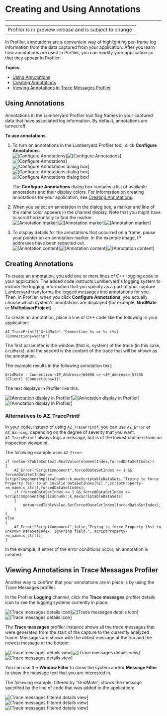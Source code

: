 # Creating and Using Annotations<a name="profiler-annotations-creating-and-using"></a>


****  

|  | 
| --- |
| Profiler is in preview release and is subject to change\.  | 

In Profiler, annotations are a convenient way of highlighting per\-frame log information from the data captured from your application\. After you learn how annotations are used in Profiler, you can modify your application so that they appear in Profiler\. 

**Topics**
+ [Using Annotations](#profiler-annotations-using)
+ [Creating Annotations](#profiler-annotations-creating)
+ [Viewing Annotations in Trace Messages Profiler](#profiler-annotations-creating-trace-messages-profiler)

## Using Annotations<a name="profiler-annotations-using"></a>

Annotations in the Lumberyard Profiler tool flag frames in your captured data that have associated log information\. By default, annotations are turned off\. 

**To use annotations**

1. To turn on annotations in the Lumberyard Profiler tool, click **Configure Annotations**:   
![\[Configure Annotations\]](http://docs.aws.amazon.com/lumberyard/latest/userguide/)![\[Configure Annotations\]](http://docs.aws.amazon.com/lumberyard/latest/userguide/)![\[Configure Annotations\]](http://docs.aws.amazon.com/lumberyard/latest/userguide/)  
![\[Configure Annotations dialog box\]](http://docs.aws.amazon.com/lumberyard/latest/userguide/)![\[Configure Annotations dialog box\]](http://docs.aws.amazon.com/lumberyard/latest/userguide/)![\[Configure Annotations dialog box\]](http://docs.aws.amazon.com/lumberyard/latest/userguide/)

   The **Configure Annotations** dialog box contains a list of available annotations and their display colors\. For information on creating annotations for your application, see [ Creating Annotations](#profiler-annotations-creating)\. 

1. When you select an annotation in the dialog box, a marker and line of the same color appears in the channel display\. Note that you might have to scroll horizontally to find the marker\.   
![\[Annotation marker\]](http://docs.aws.amazon.com/lumberyard/latest/userguide/)![\[Annotation marker\]](http://docs.aws.amazon.com/lumberyard/latest/userguide/)![\[Annotation marker\]](http://docs.aws.amazon.com/lumberyard/latest/userguide/)

1. To display details for the annotations that occurred on a frame, pause your pointer on an annotation marker\. In the example image, IP addresses have been redacted out\.  
![\[Annotation content\]](http://docs.aws.amazon.com/lumberyard/latest/userguide/)![\[Annotation content\]](http://docs.aws.amazon.com/lumberyard/latest/userguide/)![\[Annotation content\]](http://docs.aws.amazon.com/lumberyard/latest/userguide/)

## Creating Annotations<a name="profiler-annotations-creating"></a>

To create an annotation, you add one or more lines of C\+\+ logging code to your application\. The added code instructs Lumberyard's logging system to include the logging information that you specify as a part of your capture\. Lumberyard transforms the logged messages into annotations for you\. Then, in Profiler, when you click **Configure Annotations**, you actually choose which system's annotations are displayed \(for example, **GridMate** or **MultiplayerProject**\)\. 

To create an annotation, place a line of C\+\+ code like the following in your application: 

```
AZ_TracePrintf("GridMate","Connection %s => %s (%s) (Connections=%d!\n")
```

The first parameter is the window \(that is, system\) of the trace \(in this case, `GridMate`\), and the second is the content of the trace that will be shown as the annotation\. 

The example results in the following annotation text: 

`GridMate - Connection <IP_Address>|64090 => <IP_Address>|57455 (Client) (Connections=1)! `

The text displays in Profiler like this: 

![\[Annotation display in Profiler\]](http://docs.aws.amazon.com/lumberyard/latest/userguide/)![\[Annotation display in Profiler\]](http://docs.aws.amazon.com/lumberyard/latest/userguide/)![\[Annotation display in Profiler\]](http://docs.aws.amazon.com/lumberyard/latest/userguide/)

### Alternatives to AZ\_TracePrintf<a name="profiler-annotations-creating-alternatives-to-az_traceprintf"></a>

In your code, instead of using `AZ_TracePrintf`, you can use `AZ_Error` or `AZ_Warning`, depending on the degree of severity that you want\. `AZ_TracePrintf` always logs a message, but is of the lowest concern from an inspection viewpoint\. 

The following example uses `AZ_Error`: 

```
if (networkTableContext.ReadValue(elementIndex,forcedDataSetIndex))
{
    AZ_Error("ScriptComponent",forcedDataSetIndex >= 1 && forcedDataSetIndex <= ScriptComponentReplicaChunk::k_maxScriptableDataSets,"Trying to force Property (%s) to an invalid DataSetIndex(%i).",scriptProperty->m_name.c_str(),forcedDataSetIndex);
    if (forcedDataSetIndex >= 1 && forcedDataSetIndex <= ScriptComponentReplicaChunk::k_maxScriptableDataSets)
    {
        networkedTableValue.SetForcedDataSetIndex(forcedDataSetIndex);
    }
}
else
{
    AZ_Error("ScriptComponent",false,"Trying to force Property (%s) to unknown DataSetIndex. Ignoring field.", scriptProperty->m_name.c_str());
}
```

In the example, if either of the error conditions occur, an annotation is created\. 

## Viewing Annotations in Trace Messages Profiler<a name="profiler-annotations-creating-trace-messages-profiler"></a>

Another way to confirm that your annotations are in place is by using the Trace Messages profiler\.

In the Profiler **Logging** channel, click the **Trace messages** profiler details icon to see the logging systems currently in place: 

![\[Trace messages details icon\]](http://docs.aws.amazon.com/lumberyard/latest/userguide/)![\[Trace messages details icon\]](http://docs.aws.amazon.com/lumberyard/latest/userguide/)![\[Trace messages details icon\]](http://docs.aws.amazon.com/lumberyard/latest/userguide/)

The **Trace messages** profiler instance shows all the trace messages that were generated from the start of the capture to the currently analyzed frame\. Messages are shown with the oldest message at the top and the newest message at the bottom:

![\[Trace messages details view\]](http://docs.aws.amazon.com/lumberyard/latest/userguide/)![\[Trace messages details view\]](http://docs.aws.amazon.com/lumberyard/latest/userguide/)![\[Trace messages details view\]](http://docs.aws.amazon.com/lumberyard/latest/userguide/)

You can use the **Window Filter** to show the system and/or **Message Filter** to show the message text that you are interested in\.

The following example, filtered by "GridMate", shows the message specified by the line of code that was added to the application: 

![\[Trace messages filtered details view\]](http://docs.aws.amazon.com/lumberyard/latest/userguide/)![\[Trace messages filtered details view\]](http://docs.aws.amazon.com/lumberyard/latest/userguide/)![\[Trace messages filtered details view\]](http://docs.aws.amazon.com/lumberyard/latest/userguide/)